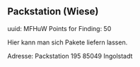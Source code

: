## Packstation (Wiese)
uuid: MFHuW
Points for Finding: 50

Hier kann man sich Pakete liefern lassen.

Adresse:
Packstation 195
85049 Ingolstadt
